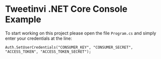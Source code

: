 # Tweetinvi .NET Core Console Example

To start working on this project please open the file `Program.cs` and simply enter your credentials at the line:

`Auth.SetUserCredentials("CONSUMER_KEY", "CONSUMER_SECRET", "ACCESS_TOKEN", "ACCESS_TOKEN_SECRET");`